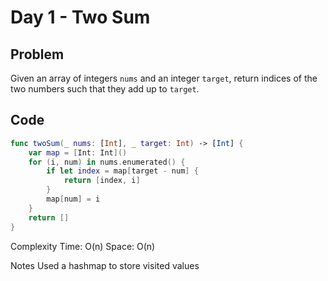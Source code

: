 # Day 1 - Two Sum

## Problem
Given an array of integers `nums` and an integer `target`, return indices of the two numbers such that they add up to `target`.

## Code
```swift
func twoSum(_ nums: [Int], _ target: Int) -> [Int] {
    var map = [Int: Int]()
    for (i, num) in nums.enumerated() {
        if let index = map[target - num] {
            return [index, i]
        }
        map[num] = i
    }
    return []
}
```
Complexity
Time: O(n)
Space: O(n)

Notes
Used a hashmap to store visited values
